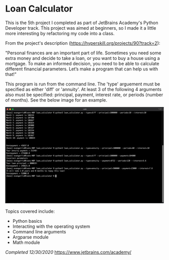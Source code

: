 # Loan Calculator

This is the 5th project I completed as part of JetBrains Academy's Python Developer track. This project was aimed at beginners, so I made it a little more interesting by refactoring my code into a class.

From the project's description (https://hyperskill.org/projects/90?track=2):

"Personal finances are an important part of life. Sometimes you need some extra money and decide to take a loan, or you want to buy a house using a mortgage. To make an informed decision, you need to be able to calculate different financial parameters. Let’s make a program that can help us with that!"

This program is run from the command line. The 'type' arguement must be specified as either 'diff' or 'annuity'. At least 3 of the following 4 arguments also must be specified: principal, payment, interest rate, or periods (number of months). See the below image for an example.

![alt text](https://github.com/egarris/loan_calculator/blob/main/loan_calculator.png)

Topics covered include:
- Python basics
- Interacting with the operating system
- Command line arguments
- Argparse module
- Math module

*Completed 12/30/2020*
https://www.jetbrains.com/academy/

